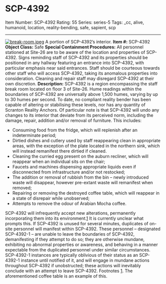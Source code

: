 # SCP-4392
Item Number: SCP-4392
Rating: 55
Series: series-5
Tags: _cc, alive, humanoid, location, reality-bending, safe, sapient, scp

---

[![break-room.jpeg](https://scp-wiki.wdfiles.com/local--resized-images/scp-4392/break-room.jpeg/medium.jpg)](https://scp-wiki.wdfiles.com/local--files/scp-4392/break-room.jpeg)
A portion of SCP-4392’s interior.
**Item #:** SCP-4392
**Object Class:** Safe
**Special Containment Procedures:** All personnel stationed at Site-26 are to be aware of the location and properties of SCP-4392. Signs reminding staff of SCP-4392 and its properties should be positioned in any hallway featuring an entrance into SCP-4392, with particular emphasis near said entrances.
Staff should be courteous towards other staff who will access SCP-4392, taking its anomalous properties into consideration.
Cleaning and repair staff may disregard SCP-4392 at their own discretion.
**Description:** SCP-4392 is a region encompassing the staff break room located on floor 3 of Site-26.
Hume readings within the boundaries of SCP-4392 are universally above 1,500 humes, varying by up to 30 humes per second. To date, no compliant reality bender has been capable of altering or stabilising these levels, nor has any quantity of Scranton Reality Anchors.
Of particular note is that SCP-4392 will undo any changes to its interior that deviate from its perceived norm, including the damage, repair, addition and/or removal of furniture. This includes:
  * Consuming food from the fridge, which will replenish after an indeterminate period;
  * Dirtied dishes and cutlery used by staff reappearing clean in appropriate areas, with the exception of the plate located in the northern sink, which will instead remanifest there dirtied if cleaned.
  * Cleaning the curried egg present on the auburn recliner, which will reappear when an individual sits on the chair;
  * Faucets and machines dispensing appropriate liquids even if disconnected from infrastructure and/or not restocked;
  * The addition or removal of rubbish from the bin – newly introduced waste will disappear, however pre-extant waste will remanifest when removed;
  * Repairing or removing the destroyed coffee table, which will reappear in a state of disrepair while unobserved;
  * Attempts to remove the odour of Arabian Mocha coffee.

SCP-4392 will infrequently accept new alterations, permanently incorporating them into its environment.[1](javascript:;) It is currently unclear what prompts this.
If SCP-4392 is unused for several minutes, duplicates of on-site personnel will manifest within SCP-4392. These personnel – designated SCP-4392-1 – are unable to leave the boundaries of SCP-4392, demanifesting if they attempt to do so; they are otherwise mundane, exhibiting no abnormal properties or awareness, and behaving in a manner expectable from the duplicated personnel under similar circumstances. SCP-4392-1 instances are typically oblivious of their status as an SCP-4392-1 instance until notified of it, and will engage in mundane actions throughout SCP-4392 if unobstructed; these actions will inevitably conclude with an attempt to leave SCP-4392.
Footnotes
[1](javascript:;). The aforementioned coffee table is an example of this.